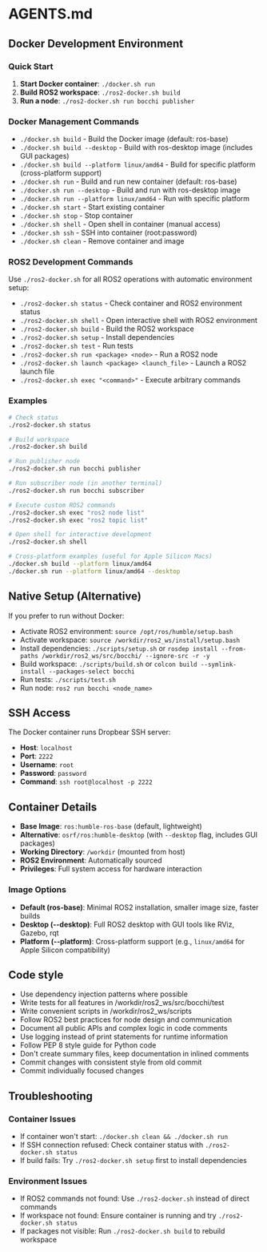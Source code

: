# AGENTS.md

## Docker Development Environment

### Quick Start
1. **Start Docker container**: `./docker.sh run`
2. **Build ROS2 workspace**: `./ros2-docker.sh build`
3. **Run a node**: `./ros2-docker.sh run bocchi publisher`

### Docker Management Commands
- `./docker.sh build` - Build the Docker image (default: ros-base)
- `./docker.sh build --desktop` - Build with ros-desktop image (includes GUI packages)
- `./docker.sh build --platform linux/amd64` - Build for specific platform (cross-platform support)
- `./docker.sh run` - Build and run new container (default: ros-base)
- `./docker.sh run --desktop` - Build and run with ros-desktop image
- `./docker.sh run --platform linux/amd64` - Run with specific platform
- `./docker.sh start` - Start existing container
- `./docker.sh stop` - Stop container
- `./docker.sh shell` - Open shell in container (manual access)
- `./docker.sh ssh` - SSH into container (root:password)
- `./docker.sh clean` - Remove container and image

### ROS2 Development Commands
Use `./ros2-docker.sh` for all ROS2 operations with automatic environment setup:

- `./ros2-docker.sh status` - Check container and ROS2 environment status
- `./ros2-docker.sh shell` - Open interactive shell with ROS2 environment
- `./ros2-docker.sh build` - Build the ROS2 workspace
- `./ros2-docker.sh setup` - Install dependencies
- `./ros2-docker.sh test` - Run tests
- `./ros2-docker.sh run <package> <node>` - Run a ROS2 node
- `./ros2-docker.sh launch <package> <launch_file>` - Launch a ROS2 launch file
- `./ros2-docker.sh exec "<command>"` - Execute arbitrary commands

### Examples
```bash
# Check status
./ros2-docker.sh status

# Build workspace
./ros2-docker.sh build

# Run publisher node
./ros2-docker.sh run bocchi publisher

# Run subscriber node (in another terminal)
./ros2-docker.sh run bocchi subscriber

# Execute custom ROS2 commands
./ros2-docker.sh exec "ros2 node list"
./ros2-docker.sh exec "ros2 topic list"

# Open shell for interactive development
./ros2-docker.sh shell

# Cross-platform examples (useful for Apple Silicon Macs)
./docker.sh build --platform linux/amd64
./docker.sh run --platform linux/amd64 --desktop
```

## Native Setup (Alternative)
If you prefer to run without Docker:
- Activate ROS2 environment: `source /opt/ros/humble/setup.bash`
- Activate workspace: `source /workdir/ros2_ws/install/setup.bash`
- Install dependencies: `./scripts/setup.sh` or `rosdep install --from-paths /workdir/ros2_ws/src/bocchi/ --ignore-src -r -y`
- Build workspace: `./scripts/build.sh` or `colcon build --symlink-install --packages-select bocchi`
- Run tests: `./scripts/test.sh`
- Run node: `ros2 run bocchi <node_name>`

## SSH Access
The Docker container runs Dropbear SSH server:
- **Host**: `localhost`
- **Port**: `2222`
- **Username**: `root`
- **Password**: `password`
- **Command**: `ssh root@localhost -p 2222`

## Container Details
- **Base Image**: `ros:humble-ros-base` (default, lightweight)
- **Alternative**: `osrf/ros:humble-desktop` (with `--desktop` flag, includes GUI packages)
- **Working Directory**: `/workdir` (mounted from host)
- **ROS2 Environment**: Automatically sourced
- **Privileges**: Full system access for hardware interaction

### Image Options
- **Default (ros-base)**: Minimal ROS2 installation, smaller image size, faster builds
- **Desktop (--desktop)**: Full ROS2 desktop with GUI tools like RViz, Gazebo, rqt
- **Platform (--platform)**: Cross-platform support (e.g., `linux/amd64` for Apple Silicon compatibility)

## Code style
- Use dependency injection patterns where possible
- Write tests for all features in /workdir/ros2_ws/src/bocchi/test
- Write convenient scripts in /workdir/ros2_ws/scripts
- Follow ROS2 best practices for node design and communication
- Document all public APIs and complex logic in code comments
- Use logging instead of print statements for runtime information
- Follow PEP 8 style guide for Python code
- Don't create summary files, keep documentation in inlined comments
- Commit changes with consistent style from old commit
- Commit individually focused changes

## Troubleshooting

### Container Issues
- If container won't start: `./docker.sh clean && ./docker.sh run`
- If SSH connection refused: Check container status with `./ros2-docker.sh status`
- If build fails: Try `./ros2-docker.sh setup` first to install dependencies

### Environment Issues
- If ROS2 commands not found: Use `./ros2-docker.sh` instead of direct commands
- If workspace not found: Ensure container is running and try `./ros2-docker.sh status`
- If packages not visible: Run `./ros2-docker.sh build` to rebuild workspace
